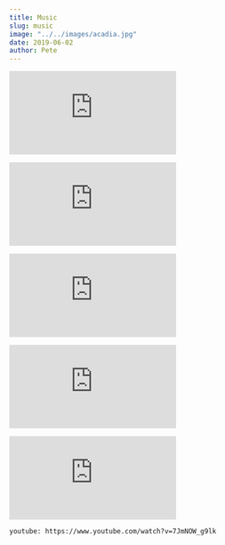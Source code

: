 ```yaml
---
title: Music
slug: music
image: "../../images/acadia.jpg"
date: 2019-06-02
author: Pete
---
```


<code><iframe id="instagram-embed-0" class="instagram-media instagram-media-rendered" src="https://www.instagram.com/p/CC7bCi6JuK7/embed?utm_source=ig_embedembed/captioned/" scrolling="no" data-instgrm-payload-id="instagram-media-payload-0" frameborder="0"><span data-mce-type="bookmark" style="display: inline-block; width: 0px; overflow: hidden; line-height: 0;" class="mce_SELRES_start"></span><span data-mce-type="bookmark" style="display: inline-block; width: 0px; overflow: hidden; line-height: 0;" class="mce_SELRES_start"></span><span data-mce-type="bookmark" style="display: inline-block; width: 0px; overflow: hidden; line-height: 0;" class="mce_SELRES_start"></span></iframe></code>

<code><iframe id="instagram-embed-0" class="instagram-media instagram-media-rendered" src="https://www.instagram.com/p/Bx_MzpeHZo-/embed?utm_source=ig_embedembed/captioned/" scrolling="no" data-instgrm-payload-id="instagram-media-payload-0" frameborder="0"><span data-mce-type="bookmark" style="display: inline-block; width: 0px; overflow: hidden; line-height: 0;" class="mce_SELRES_start"></span><span data-mce-type="bookmark" style="display: inline-block; width: 0px; overflow: hidden; line-height: 0;" class="mce_SELRES_start"></span><span data-mce-type="bookmark" style="display: inline-block; width: 0px; overflow: hidden; line-height: 0;" class="mce_SELRES_start"></span></iframe></code>

<code><iframe id="instagram-embed-0" class="instagram-media instagram-media-rendered" src="https://www.instagram.com/p/BldJXhzg3Vz/embed?utm_source=ig_embedembed/captioned/" scrolling="no" data-instgrm-payload-id="instagram-media-payload-0" frameborder="0"><span data-mce-type="bookmark" style="display: inline-block; width: 0px; overflow: hidden; line-height: 0;" class="mce_SELRES_start"></span><span data-mce-type="bookmark" style="display: inline-block; width: 0px; overflow: hidden; line-height: 0;" class="mce_SELRES_start"></span><span data-mce-type="bookmark" style="display: inline-block; width: 0px; overflow: hidden; line-height: 0;" class="mce_SELRES_start"></span></iframe></code>

<code><iframe id="instagram-embed-0" class="instagram-media instagram-media-rendered" src="https://www.instagram.com/p/B1mFyO0H4sr/embed?utm_source=ig_embedembed/captioned/" scrolling="no" data-instgrm-payload-id="instagram-media-payload-0" frameborder="0"><span data-mce-type="bookmark" style="display: inline-block; width: 0px; overflow: hidden; line-height: 0;" class="mce_SELRES_start"></span><span data-mce-type="bookmark" style="display: inline-block; width: 0px; overflow: hidden; line-height: 0;" class="mce_SELRES_start"></span><span data-mce-type="bookmark" style="display: inline-block; width: 0px; overflow: hidden; line-height: 0;" class="mce_SELRES_start"></span></iframe></code>

<code><iframe id="instagram-embed-0" class="instagram-media instagram-media-rendered" src="https://www.instagram.com/p/BjGvHRol6NY/embed?utm_source=ig_embedembed/captioned/" scrolling="no" data-instgrm-payload-id="instagram-media-payload-0" frameborder="0"><span data-mce-type="bookmark" style="display: inline-block; width: 0px; overflow: hidden; line-height: 0;" class="mce_SELRES_start"></span><span data-mce-type="bookmark" style="display: inline-block; width: 0px; overflow: hidden; line-height: 0;" class="mce_SELRES_start"></span><span data-mce-type="bookmark" style="display: inline-block; width: 0px; overflow: hidden; line-height: 0;" class="mce_SELRES_start"></span></iframe></code>

`youtube: https://www.youtube.com/watch?v=7JmNOW_g9lk`
